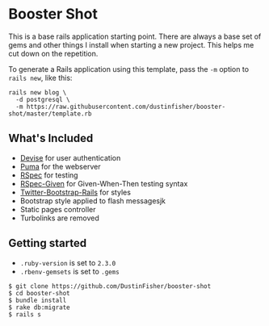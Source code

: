 # Booster Shot

This is a base rails application starting point. There are always a base set
of gems and other things I install when starting a new project. This helps
me cut down on the repetition.

To generate a Rails application using this template, pass the `-m` option to `rails new`, like this:

```
rails new blog \
  -d postgresql \
  -m https://raw.githubusercontent.com/dustinfisher/booster-shot/master/template.rb
```



## What's Included
* [Devise](https://github.com/plataformatec/devise) for user authentication
* [Puma](https://github.com/puma/puma) for the webserver
* [RSpec](https://github.com/rspec/rspec) for testing
* [RSpec-Given](https://github.com/rspec-given/rspec-given) for Given-When-Then testing syntax
* [Twitter-Bootstrap-Rails](https://github.com/seyhunak/twitter-bootstrap-rails) for styles
* Bootstrap style applied to flash messagesjk
* Static pages controller
* Turbolinks are removed

## Getting started

* `.ruby-version` is set to `2.3.0`
* `.rbenv-gemsets` is set to `.gems`

```console
$ git clone https://github.com/DustinFisher/booster-shot
$ cd booster-shot
$ bundle install
$ rake db:migrate
$ rails s
```
